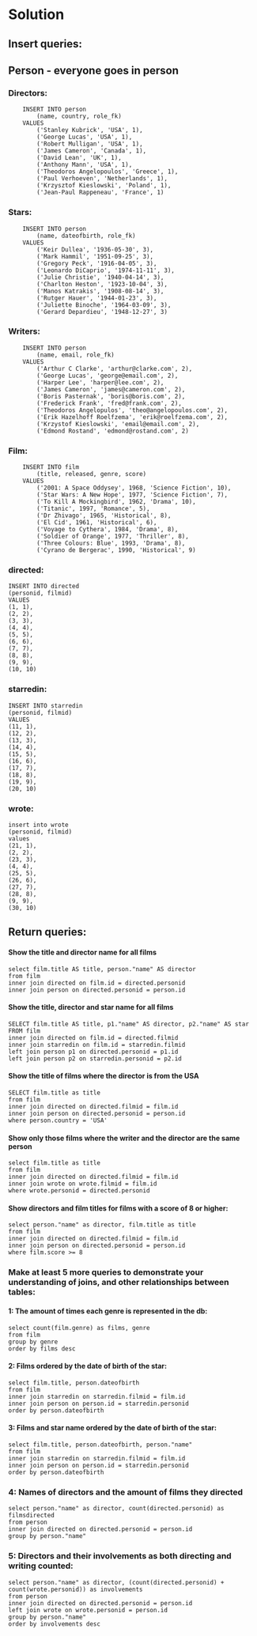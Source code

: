 # Solution

## Insert queries:

## Person - everyone goes in person
### Directors:

		INSERT INTO person 
			(name, country, role_fk)
		VALUES
			('Stanley Kubrick', 'USA', 1),
			('George Lucas', 'USA', 1),
			('Robert Mulligan', 'USA', 1),
			('James Cameron', 'Canada', 1),
			('David Lean', 'UK', 1),
			('Anthony Mann', 'USA', 1),
			('Theodoros Angelopoulos', 'Greece', 1),
			('Paul Verhoeven', 'Netherlands', 1),
			('Krzysztof Kieslowski', 'Poland', 1),
			('Jean-Paul Rappeneau', 'France', 1)
### Stars:
		INSERT INTO person 
			(name, dateofbirth, role_fk)
		VALUES
			('Keir Dullea', '1936-05-30', 3),
			('Mark Hammil', '1951-09-25', 3),
			('Gregory Peck', '1916-04-05', 3),
			('Leonardo DiCaprio', '1974-11-11', 3),
			('Julie Christie', '1940-04-14', 3),
			('Charlton Heston', '1923-10-04', 3),
			('Manos Katrakis', '1908-08-14', 3),
			('Rutger Hauer', '1944-01-23', 3),
			('Juliette Binoche', '1964-03-09', 3),
			('Gerard Depardieu', '1948-12-27', 3)
### Writers:
		INSERT INTO person
			(name, email, role_fk)
		VALUES
			('Arthur C Clarke', 'arthur@clarke.com', 2),
			('George Lucas', 'george@email.com', 2),
			('Harper Lee', 'harper@lee.com', 2),
			('James Cameron', 'james@cameron.com', 2),
			('Boris Pasternak', 'boris@boris.com', 2),
			('Frederick Frank', 'fred@frank.com', 2),
			('Theodoros Angelopulos', 'theo@angelopoulos.com', 2),
			('Erik Hazelhoff Roelfzema', 'erik@roelfzema.com', 2),
			('Krzystof Kieslowski', 'email@email.com', 2),
			('Edmond Rostand', 'edmond@rostand.com', 2)


### Film:

		INSERT INTO film
			(title, released, genre, score)
		VALUES
			('2001: A Space Oddysey', 1968, 'Science Fiction', 10),
			('Star Wars: A New Hope', 1977, 'Science Fiction', 7),
			('To Kill A Mockingbird', 1962, 'Drama', 10),
			('Titanic', 1997, 'Romance', 5),
			('Dr Zhivago', 1965, 'Historical', 8),
			('El Cid', 1961, 'Historical', 6),
			('Voyage to Cythera', 1984, 'Drama', 8),
			('Soldier of Orange', 1977, 'Thriller', 8),
			('Three Colours: Blue', 1993, 'Drama', 8),
			('Cyrano de Bergerac', 1990, 'Historical', 9)

### directed:

	INSERT INTO directed
	(personid, filmid)
	VALUES
	(1, 1),
	(2, 2),
	(3, 3),
	(4, 4),
	(5, 5),
	(6, 6),
	(7, 7),
	(8, 8),
	(9, 9),
	(10, 10)

### starredin:

	INSERT INTO starredin
	(personid, filmid)
	VALUES
	(11, 1),
	(12, 2),
	(13, 3),
	(14, 4),
	(15, 5),
	(16, 6),
	(17, 7),
	(18, 8),
	(19, 9),
	(20, 10)

### wrote:

	insert into wrote
	(personid, filmid)
	values
	(21, 1),
	(2, 2),
	(23, 3),
	(4, 4),
	(25, 5),
	(26, 6),
	(27, 7),
	(28, 8),
	(9, 9),
	(30, 10)



## Return queries:
#### Show the title and director name for all films

	select film.title AS title, person."name" AS director
	from film
	inner join directed on film.id = directed.personid
	inner join person on directed.personid = person.id


#### Show the title, director and star name for all films

	SELECT film.title AS title, p1."name" AS director, p2."name" AS star
	FROM film
	inner join directed on film.id = directed.filmid
	inner join starredin on film.id = starredin.filmid
	left join person p1 on directed.personid = p1.id
	left join person p2 on starredin.personid = p2.id

#### Show the title of films where the director is from the USA

	SELECT film.title as title
	from film
	inner join directed on directed.filmid = film.id
	inner join person on directed.personid = person.id
	where person.country = 'USA'

#### Show only those films where the writer and the director are the same person

	select film.title as title
	from film
	inner join directed on directed.filmid = film.id
	inner join wrote on wrote.filmid = film.id
	where wrote.personid = directed.personid

#### Show directors and film titles for films with a score of 8 or higher:

	select person."name" as director, film.title as title
	from film
	inner join directed on directed.filmid = film.id
	inner join person on directed.personid = person.id
	where film.score >= 8

### Make at least 5 more queries to demonstrate your understanding of joins, and other relationships between tables:

#### 1: The amount of times each genre is represented in the db:

	select count(film.genre) as films, genre
	from film
	group by genre
	order by films desc

#### 2: Films ordered by the date of birth of the star:

	select film.title, person.dateofbirth
	from film
	inner join starredin on starredin.filmid = film.id
	inner join person on person.id = starredin.personid
	order by person.dateofbirth

#### 3: Films and star name ordered by the date of birth of the star:

	select film.title, person.dateofbirth, person."name"
	from film
	inner join starredin on starredin.filmid = film.id
	inner join person on person.id = starredin.personid
	order by person.dateofbirth

### 4: Names of directors and the amount of films they directed

	select person."name" as director, count(directed.personid) as filmsdirected
	from person
	inner join directed on directed.personid = person.id
	group by person."name"

### 5: Directors and their involvements as both directing and writing counted:

	select person."name" as director, (count(directed.personid) + count(wrote.personid)) as involvements
	from person
	inner join directed on directed.personid = person.id
	left join wrote on wrote.personid = person.id
	group by person."name"
	order by involvements desc